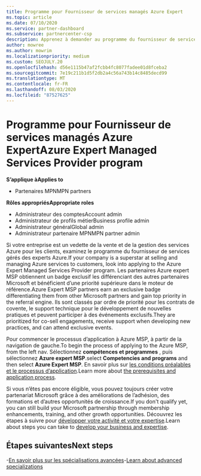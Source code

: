 ```yaml
---
title: Programme pour Fournisseur de services managés Azure Expert
ms.topic: article
ms.date: 07/10/2020
ms.service: partner-dashboard
ms.subservice: partnercenter-csp
description: Apprenez à demander au programme du fournisseur de services gérés Azure expert de se démarquer d’autres partenaires et de bénéficier d’une priorité supérieure dans le moteur de référence.
author: mowree
ms.author: mowrim
ms.localizationpriority: medium
ms.custom: SEOJULY.20
ms.openlocfilehash: d56e1115b47af2fcbb4fc8077fadee01d8fceba2
ms.sourcegitcommit: 7e19c211b1d5f2db2a4c56a743b14c8485decd99
ms.translationtype: MT
ms.contentlocale: fr-FR
ms.lasthandoff: 08/03/2020
ms.locfileid: "87527625"
---
```

# <a name="azure-expert-managed-services-provider-program"></a><span data-ttu-id="9d196-103">Programme pour Fournisseur de services managés Azure Expert</span><span class="sxs-lookup"><span data-stu-id="9d196-103">Azure Expert Managed Services Provider program</span></span>

<span data-ttu-id="9d196-104">**S’applique à**</span><span class="sxs-lookup"><span data-stu-id="9d196-104">**Applies to**</span></span>

- <span data-ttu-id="9d196-105">Partenaires MPN</span><span class="sxs-lookup"><span data-stu-id="9d196-105">MPN partners</span></span>

<span data-ttu-id="9d196-106">**Rôles appropriés**</span><span class="sxs-lookup"><span data-stu-id="9d196-106">**Appropriate roles**</span></span>

- <span data-ttu-id="9d196-107">Administrateur des comptes</span><span class="sxs-lookup"><span data-stu-id="9d196-107">Account admin</span></span>
- <span data-ttu-id="9d196-108">Administrateur de profils métier</span><span class="sxs-lookup"><span data-stu-id="9d196-108">Business profile admin</span></span>
- <span data-ttu-id="9d196-109">Administrateur général</span><span class="sxs-lookup"><span data-stu-id="9d196-109">Global admin</span></span>
- <span data-ttu-id="9d196-110">Administrateur partenaire MPN</span><span class="sxs-lookup"><span data-stu-id="9d196-110">MPN partner admin</span></span>

<span data-ttu-id="9d196-111">Si votre entreprise est un vedette de la vente et de la gestion des services Azure pour les clients, examinez le programme du fournisseur de services gérés des experts Azure.</span><span class="sxs-lookup"><span data-stu-id="9d196-111">If your company is a superstar at selling and managing Azure services to customers, look into applying to the Azure Expert Managed Services Provider program.</span></span> <span data-ttu-id="9d196-112">Les partenaires Azure expert MSP obtiennent un badge exclusif les différenciant des autres partenaires Microsoft et bénéficient d’une priorité supérieure dans le moteur de référence.</span><span class="sxs-lookup"><span data-stu-id="9d196-112">Azure Expert MSP partners earn an exclusive badge differentiating them from other Microsoft partners and gain top priority in the referral engine.</span></span> <span data-ttu-id="9d196-113">Ils sont classés par ordre de priorité pour les contrats de covente, le support technique pour le développement de nouvelles pratiques et peuvent participer à des événements exclusifs.</span><span class="sxs-lookup"><span data-stu-id="9d196-113">They are prioritized for co-sell engagements, receive support when developing new practices, and can attend exclusive events.</span></span>

<span data-ttu-id="9d196-114">Pour commencer le processus d’application à Azure MSP, à partir de la navigation de gauche.</span><span class="sxs-lookup"><span data-stu-id="9d196-114">To begin the process of applying to the Azure MSP, from the left nav.</span></span> <span data-ttu-id="9d196-115">Sélectionnez **compétences et programmes** , puis sélectionnez **Azure expert MSP**.</span><span class="sxs-lookup"><span data-stu-id="9d196-115">select **Competencies and programs** and then select **Azure Expert MSP**.</span></span> <span data-ttu-id="9d196-116">En savoir plus sur [les conditions préalables et le processus d’application](https://partner.microsoft.com/membership/azure-expert-msp).</span><span class="sxs-lookup"><span data-stu-id="9d196-116">Learn more about [the prerequisites and application process](https://partner.microsoft.com/membership/azure-expert-msp).</span></span> 

<span data-ttu-id="9d196-117">Si vous n’êtes pas encore éligible, vous pouvez toujours créer votre partenariat Microsoft grâce à des améliorations de l’adhésion, des formations et d’autres opportunités de croissance.</span><span class="sxs-lookup"><span data-stu-id="9d196-117">If you don't qualify yet, you can still build your Microsoft partnership through membership enhancements, training, and other growth opportunities.</span></span>
<span data-ttu-id="9d196-118">Découvrez les étapes à suivre pour [développer votre activité et votre expertise](https://partner.microsoft.com/membership/azure-expert-msp).</span><span class="sxs-lookup"><span data-stu-id="9d196-118">Learn about steps you can take to [develop your business and expertise](https://partner.microsoft.com/membership/azure-expert-msp).</span></span>

## <a name="next-steps"></a><span data-ttu-id="9d196-119">Étapes suivantes</span><span class="sxs-lookup"><span data-stu-id="9d196-119">Next steps</span></span>

<span data-ttu-id="9d196-120">-[En savoir plus sur les spécialisations avancées](advanced-specializations.md)</span><span class="sxs-lookup"><span data-stu-id="9d196-120">-[Learn about advanced specializations](advanced-specializations.md)</span></span>